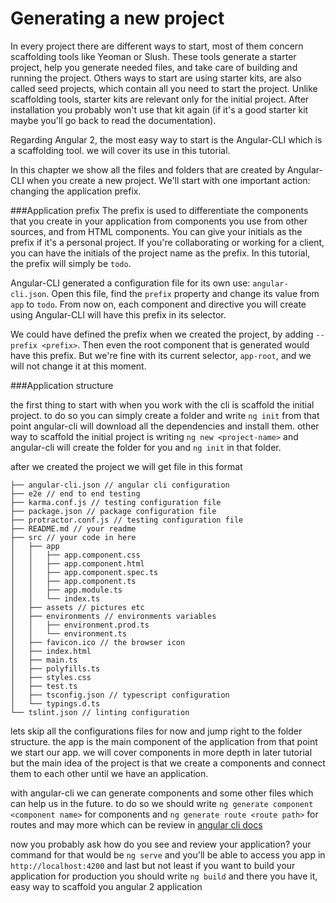 # Generating a new project

In every project there are different ways to start, most of them concern scaffolding tools like Yeoman or Slush. These tools generate a starter project, help you generate needed files, and take care of building and running the project.
Others ways to start are using starter kits, are also called seed projects, which contain all you need to start the project.
Unlike scaffolding tools, starter kits are relevant only for the initial project. After installation you probably won't use that kit again (if it's a good starter kit maybe you'll go back to read the documentation).

Regarding Angular 2, the most easy way to start is the Angular-CLI which is a scaffolding tool.  we will cover its use in this tutorial.

In this chapter we show all the files and folders that are created by Angular-CLI when you create a new project. We'll start with one important action: changing the application prefix.

###Application prefix
The prefix is used to differentiate the components that you create in your application from components you use from other sources, and from HTML components. You can give your initials as the prefix if it's a personal project. If you're collaborating or working for a client, you can have the initials of the project name as the prefix. In this tutorial, the prefix will simply be `todo`. 

Angular-CLI generated a configuration file for its own use: `angular-cli.json`. Open this file, find the `prefix` property and change its value from `app` to `todo`. From now on, each component and directive you will create using Angular-CLI will have this prefix in its selector.

We could have defined the prefix when we created the project, by adding `--prefix <prefix>`. Then even the root component that is generated would have this prefix. But we're fine with its current selector, `app-root`, and we will not change it at this moment.

###Application structure

the first thing to start with when you work with the cli is scaffold the initial project.
to do so you can simply create a folder and write `ng init`
from that point angular-cli will download all the dependencies and install them.
other way to scaffold the initial project is writing `ng new <project-name>` and angular-cli will create the folder for you and `ng init` in that folder.

after we created the project we will get file in this format
```
├── angular-cli.json // angular cli configuration
├── e2e // end to end testing
├── karma.conf.js // testing configuration file
├── package.json // package configuration file
├── protractor.conf.js // testing configuration file
├── README.md // your readme
├── src // your code in here
│   ├── app
│   │   ├── app.component.css
│   │   ├── app.component.html
│   │   ├── app.component.spec.ts
│   │   ├── app.component.ts
│   │   ├── app.module.ts
│   │   └── index.ts
│   ├── assets // pictures etc
│   ├── environments // environments variables
│   │   ├── environment.prod.ts
│   │   └── environment.ts
│   ├── favicon.ico // the browser icon
│   ├── index.html
│   ├── main.ts
│   ├── polyfills.ts
│   ├── styles.css
│   ├── test.ts
│   ├── tsconfig.json // typescript configuration
│   └── typings.d.ts
└── tslint.json // linting configuration
```

lets skip all the configurations files for now and jump right to the folder structure.
the app is the main component of the application from that point we start our app.
we will cover components in more depth in later tutorial but the main idea of the project is that we create a components and connect them to each other until we have an application.

with angular-cli we can generate components and some other files which can help us in the future.
to do so we should write `ng generate component <component name>` for components and `ng generate route <route path>` for routes and may more which can be review in [angular cli docs](https://github.com/angular/angular-cli#generating-components-directives-pipes-and-services)

now you probably ask how do you see and review your application?
your command for that would be `ng serve` and you'll be able to access you app in `http://localhost:4200`
and last but not least if you want to build your application for production you should write `ng build` and there you have it, easy way to scaffold you angular 2 application
